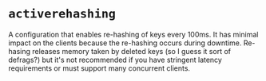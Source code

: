 # `activerehashing`
A configuration that enables re-hashing of keys every 100ms. It has minimal impact on the clients because the re-hashing occurs during downtime. Re-hasing releases memory taken by deleted keys (so I guess it sort of defrags?) but it's not recommended if you have stringent latency requirements or must support many concurrent clients.
